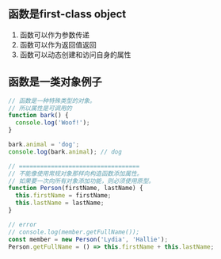 
## 函数是first-class object
1. 函数可以作为参数传递
2. 函数可以作为返回值返回
3. 函数可以动态创建和访问自身的属性

## 函数是一类对象例子
```js
// 函数是一种特殊类型的对象。
// 所以属性是可调用的
function bark() {
  console.log('Woof!');
}

bark.animal = 'dog';
console.log(bark.animal); // dog

// ==================================
// 不能像使用常规对象那样向构造函数添加属性。
// 如果要一次向所有对象添加功能，则必须使用原型。
function Person(firstName, lastName) {
  this.firstName = firstName;
  this.lastName = lastName;
}

// error
// console.log(member.getFullName());
const member = new Person('Lydia', 'Hallie');
Person.getFullName = () => this.firstName + this.lastName;
```